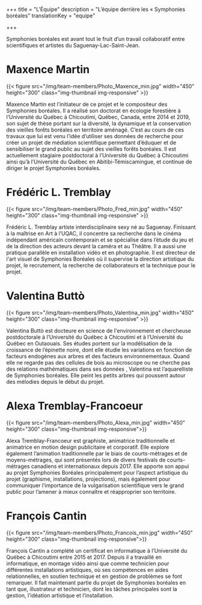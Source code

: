 +++
title = "L'Équipe"
description =  "L’équipe derrière les « Symphonies boréales"
translationKey = "equipe"

+++


Symphonies boréales est avant tout le fruit d’un travail collaboratif entre scientifiques et artistes du Saguenay-Lac-Saint-Jean.



# Maxence Martin

{{< figure src="/img/team-members/Photo_Maxence_min.jpg" width="450" height="300" class="img-thumbnail img-responsive" >}}


Maxence Martin est l’initiateur de ce projet et le compositeur des Symphonies boréales. Il a réalisé son doctorat en écologie forestière à l’Université du Québec à Chicoutimi, Québec, Canada, entre 2014 et 2019, son sujet de thèse portant sur la diversité, la dynamique et la conservation des vieilles forêts boréales en territoire aménagé. C’est au cours de ces travaux que lui est venu l’idée d’utiliser ses données de recherche pour créer un projet de médiation scientifique permettant d’éduquer et de sensibiliser le grand public au sujet des vieilles forêts boréales. Il est actuellement stagiaire postdoctoral à l’Université du Québec à Chicoutimi ainsi qu’à l’Université du Québec en Abitibi-Témiscamingue, et continue de diriger le projet Symphonies boréales.


# Frédéric L. Tremblay

{{< figure src="/img/team-members/Photo_Fred_min.jpg" width="450" height="300" class="img-thumbnail img-responsive" >}}

Frédéric L. Tremblay artiste interdisciplinaire sexy  né au Saguenay. Finissant à la maîtrise en Art à l’UQAC, il concentre sa recherche dans le cinéma indépendant américain contemporain et se spécialise dans l’étude du jeu et de la direction des acteurs devant la caméra et au Théâtre. Il a aussi une pratique parallèle en installation vidéo et en photographie. Il est directeur de l'art visuel   de Symphonies Boréales où il supervise la direction artistique  du projet, le recrutement, la recherche de collaborateurs et la technique pour le projet.




# Valentina Buttò

{{< figure src="/img/team-members/Photo_Valentina_min.jpg" width="450" height="300" class="img-thumbnail img-responsive" >}}


Valentina Buttò est docteure en science de l'environnement et chercheuse postdoctorale à l’Université du Québec à Chicoutimi et à l’Université du Québec en Outaouais. Ses études portent sur la modélisation de la croissance de l’épinette noire, dont elle étudie les variations en fonction de facteurs endogènes aux arbres et des facteurs environnementaux. Quand elle ne regarde pas des cellules de bois au microscope ou ne cherche pas des relations mathématiques dans ses données , Valentina est l’aquarelliste de Symphonies boréales. Elle peint les petits arbres qui poussent autour des mélodies depuis le début du projet.

# Alexa Tremblay-Francoeur

{{< figure src="/img/team-members/Photo_Alexa_min.jpg" width="450" height="300" class="img-thumbnail img-responsive">}}

Alexa Tremblay-Francoeur est graphiste, animatrice traditionnelle et animatrice en motion design publicitaire et corporatif.   Elle explore également l’animation traditionnelle par le biais de courts-métrages et de moyens-métrages, qui sont présentés lors de divers festivals de courts-métrages canadiens et internationaux depuis 2017. Elle apporte son appui au projet Symphonies Boréales principalement pour l’aspect artistique du projet (graphisme, installations, projections), mais également pour communiquer l’importance de la vulgarisation scientifique vers le grand public pour l’amener à mieux connaître et réapproprier son territoire.

# François Cantin

{{< figure src="/img/team-members/Photo_Francois_min.jpg" width="450" height="300" class="img-thumbnail img-responsive">}}


François Cantin a complété un certificat en informatique à l’Université du Québec à Chicoutimi entre 2015 et 2017. Depuis il a travaillé en informatique, en montage vidéo ainsi que comme technicien pour différentes installations artistiques, où ses compétences en aides relationnelles, en soutien technique et en gestion de problèmes se font remarquer. Il fait maintenant partie du projet de Symphonies boréales en tant que, illustrateur   et technicien, dont les tâches principales sont la gestion, l’idéation artistique et l’installation.




